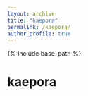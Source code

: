 ```yaml
---
layout: archive
title: "kaepora"
permalink: /kaepora/
author_profile: true
---
```


{% include base_path %}

kaepora
=======